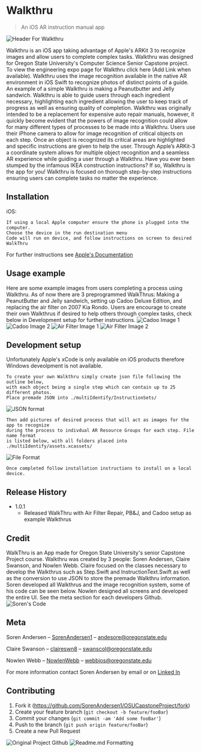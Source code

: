 # Walkthru
> An iOS AR instruction manual app 
> 
![Header For Walkthru](https://github.com/SorenAndersen1/OSUCapstoneProject/blob/main/images/wordart.png?raw=true)

Walkthru is an iOS app taking advantage of Apple's ARKit 3 to recognize images and allow users to complete complex tasks. Walkthru was designed
for Oregon State University's Computer Science Senior Capstone project. To view the engineering expo page for Walkthru click here (Add Link when available).
Walkthru uses the image recognition available in the native AR environment in iOS Swift to recognize photos of distinct points of a guide. An example of a simple
Walkthru is making a Peanutbutter and Jelly sandwich. Walkthru is able to guide users through each ingredient necessary, highlighting each ingredient allowing the
user to keep track of progress as well as ensuring quality of completion. Walkthru was originally intended to be a replacement for expensive auto repair manuals,
however, it quickly become evident that the powers of image recognition could allow for many different types of processes to be made into a Walkthru. Users use their iPhone camera to allow for image recognition of critical objects on each step. Once an object is recognized its critical areas are highlighted and specific instructions are given to help the user. Through Apple’s ARKit-3 a coordinate system allows for multiple object recognition and a seamless AR experience while guiding a user through a Walkthru. Have you ever been stumped by the infamous IKEA construction instructions? If so, Walkthru is the app for you! Walkthru is focused on thorough step-by-step instructions ensuring users can complete tasks no matter the experience.



## Installation

iOS:

```Place all files into xCode project
If using a local Apple computer ensure the phone is plugged into the computer.
Choose the device in the run destination menu
Code will run on device, and follow instructions on screen to desired WalkThru
```
For further instructions see [Apple's Documentation](https://developer.apple.com/documentation/xcode/running-your-app-in-the-simulator-or-on-a-device)
## Usage example

Here are some example images from users completing a process using Walkthru. As of now there are 3 preprogrammed WalkThrus:
Making a PeanutButter and Jelly sandwich, setting up Cadoo Deluxe Edition, and replacing the air filter on 2007 Kia Rondo.
Users are encourage to create their own Walkthrus if desired to help others through complex tasks, check below in Development setup for further instructions.
![Cadoo Image 1](https://github.com/SorenAndersen1/OSUCapstoneProject/blob/main/images/cadoo1.PNG?raw=true)
![Cadoo Image 2](https://github.com/SorenAndersen1/OSUCapstoneProject/blob/main/images/cadoo2.PNG?raw=true)
![Air Filter Image 1](https://github.com/SorenAndersen1/OSUCapstoneProject/blob/main/images/AirFilter1.PNG?raw=true)
![Air Filter Image 2](https://github.com/SorenAndersen1/OSUCapstoneProject/blob/main/images/AirFilter2.PNG?raw=true)



## Development setup

Unfortunately Apple's xCode is only available on iOS products therefore Windows deveolpment is not available.
```
To create your own Walkthru simply create json file following the outline below, 
with each object being a single step which can contain up to 25 different photos.
Place premade JSON into ./multiIdentify/InstructionSets/
```
![JSON format](https://github.com/SorenAndersen1/OSUCapstoneProject/blob/main/images/screenshotcodeCapstone.PNG?raw=true)

```
Then add pictures of desired process that will act as images for the app to recognize
during the process to indivdual AR Resource Groups for each step. File name format 
is listed below, with all folders placed into ./multiIdentify/assets.xcassets/
```
![File Format](https://github.com/SorenAndersen1/OSUCapstoneProject/blob/main/images/ARFormat.PNG?raw=true)

```
Once completed follow installation instructions to install on a local device.
```

## Release History

* 1.0.1
  * Released WalkThru with Air Filter Repair, PB&J, and Cadoo setup as example Walkthrus

## Credit 

WalkThru is an App made for Oregon State University's senior Capstone Project course. Walkthru was created by 3 people: Soren Andersen, Claire Swanson, and Nowlen Webb. Claire focused on the classes necessary to develop the Walkthrus such as Step.Swift and InstructionText.Swift as well as the conversion to use JSON to store the premade Walkthru information. Soren developed all Walkthrus and the image recognition system, some of his code can be seen below. Nowlen designed all screens and developed the entire UI. See the meta section for each developers Github.
![Soren's Code](https://github.com/SorenAndersen1/OSUCapstoneProject/blob/main/images/SorenCode.PNG?raw=true)



## Meta

Soren Andersen – [SorenAndersen1](https://github.com/SorenAndersen1) – andesore@oregonstate.edu

Claire Swanson – [claireswn8](https://github.com/claireswn8) – swanscol@oregonstate.edu 

Nowlen Webb – [NowlenWebb](https://github.com/NowlenWebb) – webbjos@oregonstate.edu 

For more information contact Soren Andersen by email or on [Linked In](https://www.linkedin.com/in/soren-andersen-556492184/)

## Contributing

1. Fork it (<https://github.com/SorenAndersen1/OSUCapstoneProject/fork>)
2. Create your feature branch (`git checkout -b feature/fooBar`)
3. Commit your changes (`git commit -am 'Add some fooBar'`)
4. Push to the branch (`git push origin feature/fooBar`)
5. Create a new Pull Request

![Original Project Github](https://github.com/SorenAndersen1/capstoneproject/tree/main)
![Readme.md Formatting](https://github.com/dbader/readme-template)
